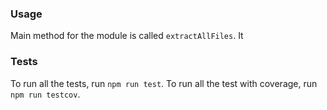 ### Usage
Main method for the module is called `extractAllFiles`.
It 

### Tests

To run all the tests, run `npm run test`.
To run all the test with coverage, run `npm run testcov`.